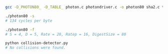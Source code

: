 ```bash
gcc -D_PHOTON80_ -D_TABLE_ photon.c photondriver.c -o photon80 sha2.c timer.c -O3
```

```bash
./photon80 -s
# 134 cycles per byte
```

```bash
./photon80 -f
# S = 4, D = 5, Rate = 20, Ratep = 16, DigestSize = 80
```

```bash
python collision-detector.py
# No collisions were found.
```